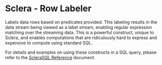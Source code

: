 # Sclera - Row Labeler

Labels data rows based on predicates provided. This labeling results in the data stream being viewed as a label stream, enabling regular expression matching over the streaming data. This is a powerful construct, unique to Sclera, and enables computations that are ridiculously hard to express and expensive to compute using standard SQL.

For details and examples on using these constructs in a SQL query, please refer to the [ScleraSQL Reference](https://scleradb.com/docs/sclerasql/sqlextordered/) document.
